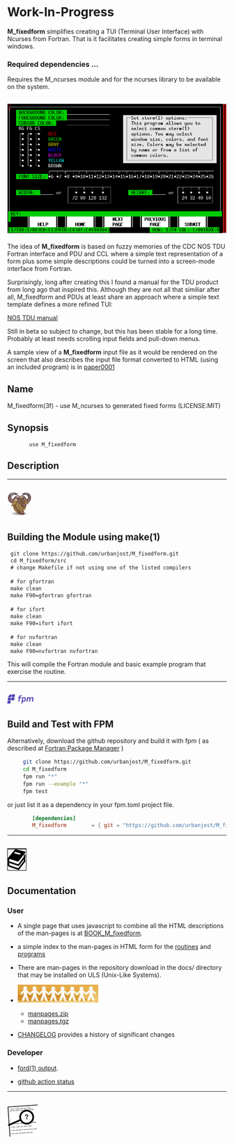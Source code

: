 # Work-In-Progress
   
   **M_fixedform** simplifies creating a TUI (Terminal User Interface)
   with Ncurses from Fortran. That is it facilitates creating simple
   forms in terminal windows.

###  Required dependencies ...
   Requires the M_ncurses module and for the ncurses library to be available
   on the system.

## ![M_fixedform](docs/images/M_fixedform.gif)

   The idea of **M_fixedform** is based on fuzzy memories of the
   CDC NOS TDU Fortran interface and PDU and CCL where a simple text
   representation of a form plus some simple descriptions could be turned
   into a screen-mode interface from Fortran.

   Surprisingly, long after creating this I found a manual for the
   TDU product from long ago that inspired this. Although they are not
   all that similiar after all, M_fixedform and PDUs at least share an
   approach where a simple text template defines a more refined TUI:

   [NOS TDU manual](http://www.bitsavers.org/pdf/cdc/Tom_Hunter_Scans/NOS_2_Screen_Formatting_RefMan_Apr88.pdf)

   Still in beta so subject to change, but this has been stable for
   a long time. Probably at least needs scrolling input fields and
   pull-down menus.

   A sample view of a **M_fixedform** input file as it would be rendered on the
   screen that also describes the input file format converted to HTML (using an
   included program) is in 
   [paper0001](https://urbanjost.github.io/M_fixedform/paper0001.html) 

## Name
   M_fixedform(3f) - use M_ncurses to generated fixed forms
   (LICENSE:MIT)
## Synopsis
```text
       use M_fixedform
```
## Description

---
![gmake](docs/images/gnu.gif)
---
## Building the Module using make(1)
     git clone https://github.com/urbanjost/M_fixedform.git
     cd M_fixedform/src
     # change Makefile if not using one of the listed compilers
     
     # for gfortran
     make clean
     make F90=gfortran gfortran
     
     # for ifort
     make clean
     make F90=ifort ifort

     # for nvfortran
     make clean
     make F90=nvfortran nvfortran

This will compile the Fortran module and basic example
program that exercise the routine.

---
![-](docs/images/fpm_logo.gif)
---
## Build and Test with FPM

   Alternatively, download the github repository and build it with
   fpm ( as described at [Fortran Package Manager](https://github.com/fortran-lang/fpm) )

   ```bash
        git clone https://github.com/urbanjost/M_fixedform.git
        cd M_fixedform
        fpm run "*"
        fpm run --example "*"
        fpm test
   ```

   or just list it as a dependency in your fpm.toml project file.

```toml
        [dependencies]
        M_fixedform        = { git = "https://github.com/urbanjost/M_fixedform.git" }
```
---
![docs](docs/images/docs.gif)
---
## Documentation

### User
   - A single page that uses javascript to combine all the HTML
     descriptions of the man-pages is at 
     [BOOK_M_fixedform](https://urbanjost.github.io/M_fixedform/BOOK_M_fixedform.html).

   - a simple index to the man-pages in HTML form for the
   [routines](https://urbanjost.github.io/M_fixedform/man3.html) 
   and [programs](https://urbanjost.github.io/M_fixedform/man1.html) 

   - There are man-pages in the repository download in the docs/ directory
     that may be installed on ULS (Unix-Like Systems).

   - ![man-pages](docs/images/manpages.gif)
      + [manpages.zip](https://urbanjost.github.io/M_fixedform/manpages.zip)
      + [manpages.tgz](https://urbanjost.github.io/M_fixedform/manpages.tgz)

   - [CHANGELOG](docs/CHANGELOG.md) provides a history of significant changes

### Developer
   - [ford(1) output](https://urbanjost.github.io/M_fixedform/fpm-ford/index.html).
<!--
   - [doxygen(1) output](https://urbanjost.github.io/M_fixedform/doxygen_out/html/index.html).
-->
   - [github action status](docs/STATUS.md) 
---
![-](docs/images/ref.gif)
---
